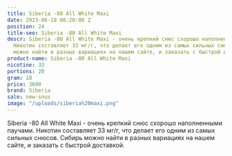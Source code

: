 ```yaml
---
title: Siberia -80 All White Maxi
date: 2023-06-18 06:20:00 Z
position: 24
title-seo: Siberia -80 All White Maxi
descr: Siberia -80 All White Maxi - очень крепкий снюс схорошо наполненными  паучами.
  Никотин составляет 33 мг/г, что делает его одним из самых сильных снюсов. Сибирь
  можно найти в разных вариациях на нашем сайте, и заказать с быстрой доставкой.
product-name: Siberia -80 All White Maxi
nicotine: 33
portions: 20
gram: 18
price: 3600
brand: Siberia
sale: new-snus
image: "/uploads/siberia%20maxi.png"
---
```


Siberia -80 All White Maxi - очень крепкий снюс схорошо наполненными  паучами. Никотин составляет 33 мг/г, что делает его одним из самых сильных снюсов. Сибирь можно найти в разных вариациях на нашем сайте, и заказать с быстрой доставкой.